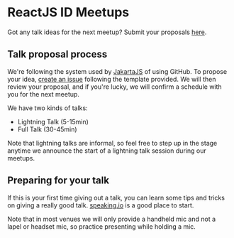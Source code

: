 # ReactJS ID Meetups

Got any talk ideas for the next meetup? Submit your proposals [here](https://github.com/reactjs-id/meetup/issues/new?assignees=%40reactjs-id%2Fmeetup&labels=talks&template=talk-proposal.md).

## Talk proposal process

We're following the system used by [JakartaJS](https://github.com/jakartajs/talks) of using GitHub. To propose your idea, [create an issue](https://github.com/reactjs-id/meetup/issues/new?assignees=%40reactjs-id%2Fmeetup&labels=talks&template=talk-proposal.md) following the template provided. We will then review your proposal, and if you're lucky, we will confirm a schedule with you for the next meetup.

We have two kinds of talks:

* Lightning Talk (5-15min)
* Full Talk (30-45min)

Note that lightning talks are informal, so feel free to step up in the stage anytime we announce the start of a lightning talk session during our meetups.

## Preparing for your talk

If this is your first time giving out a talk, you can learn some tips and tricks on giving a really good talk. [speaking.io](https://speaking.io/) is a good place to start.

Note that in most venues we will only provide a handheld mic and not a lapel or headset mic, so practice presenting while holding a mic.
